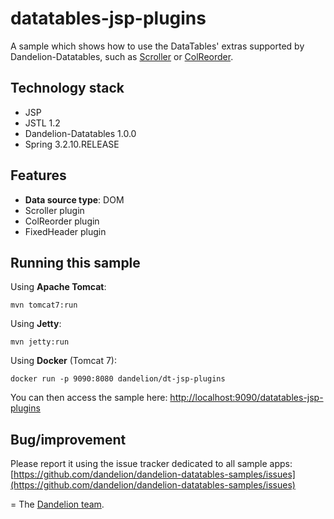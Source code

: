 datatables-jsp-plugins
=================================================================

A sample which shows how to use the DataTables' extras supported by Dandelion-Datatables, such as [Scroller](http://datatables.net/extras/scroller/) or [ColReorder](http://datatables.net/extras/colreorder/).

## Technology stack

 - JSP
 - JSTL 1.2
 - Dandelion-Datatables 1.0.0
 - Spring 3.2.10.RELEASE

## Features
		
 - __Data source type__: DOM
 - Scroller plugin
 - ColReorder plugin
 - FixedHeader plugin

## Running this sample

Using __Apache Tomcat__:

    mvn tomcat7:run

Using __Jetty__:

    mvn jetty:run

Using __Docker__ (Tomcat 7):

    docker run -p 9090:8080 dandelion/dt-jsp-plugins

You can then access the sample here: [http://localhost:9090/datatables-jsp-plugins](http://localhost:9090/datatables-jsp-plugins)

## Bug/improvement

Please report it using the issue tracker dedicated to all sample apps: [https://github.com/dandelion/dandelion-datatables-samples/issues](https://github.com/dandelion/dandelion-datatables-samples/issues)

=
The [Dandelion team](http://dandelion.github.io/team/).